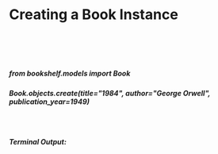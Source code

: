 <h1>Creating a Book Instance<h1>
<br>
<h5>from bookshelf.models import Book<h5>
<h5>Book.objects.create(title="1984", author="George Orwell", publication_year=1949)<h5>
<br>
<h5>Terminal Output: <Book:  Title: 1984, Author: George Orwell, Publication Date: 1949><h5>
